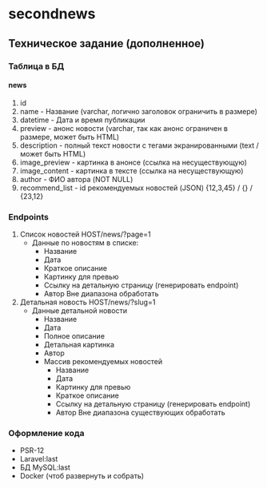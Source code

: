 # secondnews

## Техническое задание (дополненное)

### Таблица в БД

#### news	 
1. id
2. name - Название (varchar, логично заголовок ограничить в размере)
3. datetime - Дата и время публикации
4. preview - анонс новости (varchar, так как анонс ограничен в размере, может быть HTML)
5. description - полный текст новости с тегами экранированными (text / может быть HTML)
6. image_preview - картинка в анонсе (ссылка на несуществующую)
7. image_content - картинка в тексте (ссылка на несуществующую)
8. author - ФИО автора (NOT NULL)
9. recommend_list - id рекомендуемых новостей (JSON) {12,3,45} / {} / {23,12}

### Endpoints
1. Список новостей
	HOST/news/?page=1
	- Данные по новостям в списке: 
		+ Название
		+ Дата
		+ Краткое описание
		+ Картинку для превью
		+ Ссылку на детальную страницу (генерировать endpoint)
		+ Автор
    Вне диапазона обработать
2. Детальная новость 
	HOST/news/?slug=1
	- Данные детальной новости
		+ Название
		+ Дата
		+ Полное описание
		+ Детальная картинка
		+ Автор
		+ Массив рекомендуемых новостей
			* Название
			* Дата
			* Картинку для превью
			* Краткое описание
			* Ссылку на детальную страницу (генерировать endpoint)
			* Автор
    Вне диапазона существующих обработать

### Оформление кода

- PSR-12
- Laravel:last
- БД MySQL:last
- Docker (чтоб развернуть и собрать)
